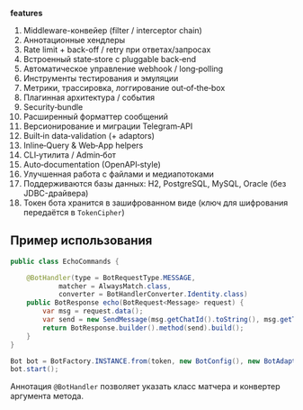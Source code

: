 **features**
1. Middleware-конвейер (filter / interceptor chain)
2. Аннотационные хендлеры
3. Rate limit + back-off / retry при ответах/запросах
4. Встроенный state‑store с pluggable back‑end
5. Автоматическое управление webhook / long‑polling
6. Инструменты тестирования и эмуляции
7. Метрики, трассировка, логгирование out‑of‑the‑box
8. Плагинная архитектура / события
9. Security‑bundle
10. Расширенный форматтер сообщений
11. Версионирование и миграции Telegram‑API
12. Built‑in data‑validation (+ adaptors)
13. Inline‑Query & Web‑App helpers
14. CLI‑утилита / Admin‑бот
15. Auto‑documentation (OpenAPI‑style)
16. Улучшенная работа с файлами и медиапотоками
17. Поддерживаются базы данных: H2, PostgreSQL, MySQL, Oracle (без JDBC-драйвера)
18. Токен бота хранится в зашифрованном виде (ключ для шифрования передаётся в `TokenCipher`)

## Пример использования

```java
public class EchoCommands {

    @BotHandler(type = BotRequestType.MESSAGE,
            matcher = AlwaysMatch.class,
            converter = BotHandlerConverter.Identity.class)
    public BotResponse echo(BotRequest<Message> request) {
        var msg = request.data();
        var send = new SendMessage(msg.getChatId().toString(), msg.getText());
        return BotResponse.builder().method(send).build();
    }
}

Bot bot = BotFactory.INSTANCE.from(token, new BotConfig(), new BotAdapterImpl(bot, converter, provider), "com.example.bot");
bot.start();
```

Аннотация `@BotHandler` позволяет указать класс матчера и конвертер аргумента метода.
